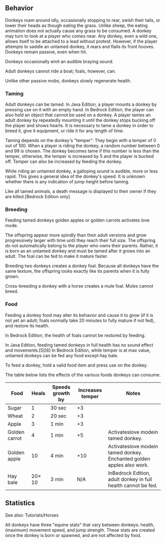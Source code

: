 ## Behavior
Donkeys roam around idly, occasionally stopping to rear, swish their tails, or lower their heads as though eating the grass. Unlike sheep, the eating animation does not actually cause any grass to be consumed. A donkey may turn to look at a player who comes near. Any donkey, even a wild one, allows itself to be attached to a lead without protest. However, if the player attempts to saddle an untamed donkey, it rears and flails its front hooves. Donkeys remain passive, even when hit.

Donkeys occasionally emit an audible braying sound.

Adult donkeys cannot ride a boat; foals, however, can.

Unlike other passive mobs, donkeys slowly regenerate health.

### Taming
Adult donkeys can be tamed. In Java Edition, a player mounts a donkey by pressing use on it with an empty hand. In Bedrock Edition, the player can also hold an object that cannot be used on a donkey. A player tames an adult donkey by repeatedly mounting it until the donkey stops bucking off the player and shows hearts. It is necessary to tame a donkey in order to breed it, give it equipment, or ride it for any length of time. 

Taming depends on the donkey's "temper". They begin with a temper of 0 out of 100. When a player is riding the donkey, a random number between 0 and 99 is chosen. The donkey becomes tame if this number is less than the temper, otherwise, the temper is increased by 5 and the player is bucked off. Temper can also be increased by feeding the donkey.

While riding an untamed donkey, a galloping sound is audible, more or less rapid. This gives a general idea of the donkey's speed. It is unknown whether there is any indication of jump height before taming.

Like all tamed animals, a death message is displayed to their owner if they are killed.‌[Bedrock Edition  only]

### Breeding
Feeding tamed donkeys golden apples or golden carrots activates love mode.

The offspring appear more spindly than their adult versions and grow progressively larger with time until they reach their full size. The offspring do not automatically belong to the player who owns their parents. Rather, it is born as an untamed donkey and must be tamed after it grows into an adult. The foal can be fed to make it mature faster.

Breeding two donkeys creates a donkey foal. Because all donkeys have the same texture, the offspring looks exactly like its parents when it is fully grown.

Cross-breeding a donkey with a horse creates a mule foal. Mules cannot breed.

### Food
Feeding a donkey food may alter its behavior and cause it to grow (if it is not yet an adult; foals normally take 20 minutes to fully mature if not fed), and restore its health.

In Bedrock Edition, the health of foals cannot be restored by feeding.

In Java Edition, feeding tamed donkeys in full health has no sound effect and movements.[5][6] In Bedrock Edition, while temper is at max value, untamed donkeys can be fed any food except hay bale.

To feed a donkey, hold a valid food item and press use on the donkey.

The table below lists the effects of the various foods donkeys can consume.

| Food          | Heals  | Speeds growth by | Increases temper | Notes                                                                 |
|---------------|--------|------------------|------------------|-----------------------------------------------------------------------|
| Sugar         | 1      | 30 sec           | +3               |                                                                       |
| Wheat         | 2      | 20 sec           | +3               |                                                                       |
| Apple         | 3      | 1 min            | +3               |                                                                       |
| Golden carrot | 4      | 1 min            | +5               | Activateslove modein tamed donkey.                                    |
| Golden apple  | 10     | 4 min            | +10              | Activateslove modein tamed donkey. Enchanted golden apples also work. |
| Hay bale      | 20× 10 | 3 min            | N/A              | InBedrock Edition, adult donkey in full health cannot be fed.         |

## Statistics
See also: Tutorials/Horses

All donkeys have three "equine stats" that vary between donkeys: health, (maximum) movement speed, and jump strength. These stats are created once the donkey is born or spawned, and are not affected by food.

